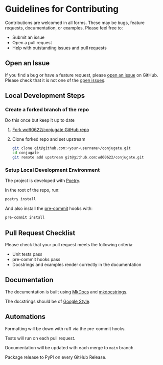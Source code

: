 # Guidelines for Contributing

Contributions are welcomed in all forms. These may be bugs, feature requests, documentation, or examples. Please feel free to:

- Submit an issue
- Open a pull request
- Help with outstanding issues and pull requests

## Open an Issue

If you find a bug or have a feature request, please [open an issue](https://github.com/wd60622/conjugate/issues/new) on GitHub.
Please check that it is not one of the [open issues](https://github.com/wd60622/conjugate/issues).

## Local Development Steps

### Create a forked branch of the repo

Do this once but keep it up to date

1. [Fork wd60622/conjugate GitHub repo](https://github.com/wd60622/conjugate/fork)
1. Clone forked repo and set upstream

    ```bash
    git clone git@github.com:<your-username>/conjugate.git
    cd conjugate
    git remote add upstream git@github.com:wd60622/conjugate.git
    ```

### Setup Local Development Environment

The project is developed with [Poetry](https://python-poetry.org/).

In the root of the repo, run:

```bash
poetry install
```

And also install the [pre-commit](https://pre-commit.com/) hooks with:

```bash
pre-commit install
```

## Pull Request Checklist

Please check that your pull request meets the following criteria:

- Unit tests pass
- pre-commit hooks pass
- Docstrings and examples render correctly in the documentation

## Documentation

The documentation is built using [MkDocs](https://www.mkdocs.org/) and [mkdocstrings](https://mkdocstrings.github.io/).

The docstrings should be of [Google Style](https://sphinxcontrib-napoleon.readthedocs.io/en/latest/example_google.html).

## Automations

Formatting will be down with ruff via the pre-commit hooks.

Tests will run on each pull request.

Documentation will be updated with each merge to `main` branch.

Package release to PyPI on every GitHub Release.
